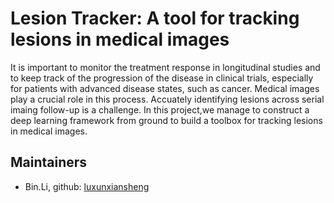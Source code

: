 # Lesion Tracker: A tool for tracking lesions in medical images

It is important to monitor the treatment response in longitudinal studies and to keep track of the progression of the disease in clinical trials, especially for patients with advanced disease states, such as cancer. Medical images play a crucial role in this process. Accuately identifying lesions across serial imaing follow-up is a challenge. In this project,we manage to construct a deep learning framework from ground to build a toolbox for tracking lesions in medical images.

## Maintainers

* Bin.Li, github: [luxunxiansheng](https://github.com/luxunxiansheng)
  
</br>
</br>